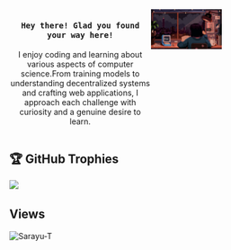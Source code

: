 <div style="display:flex; flex-direction:row;">
  <div style="flex:1;">
    <h4 align="center"><samp>Hey there! Glad you found your way here!</samp></h4>
    <p align="center">
       I enjoy coding and learning about various aspects of computer science.From training models to understanding decentralized systems and crafting web applications, I approach each challenge with curiosity and a genuine desire to learn. 
    </p>
  </div>
  <div style="flex:1;">
    <img width="50%" src="https://github.com/Sarayu-T/Sarayu-T/blob/main/coder.svg" />
  </div>
</div>

## 🏆 GitHub Trophies
![](https://github-profile-trophy.vercel.app/?username=Sarayu-T&theme=nord&no-frame=false&no-bg=true&margin-w=4)

## Views
<p align="left"> <img src="https://komarev.com/ghpvc/?username=Sarayu-T&label=Profile%20views&color=0e75b6&style=flat" alt="Sarayu-T" /> </p>

<!--
**ari-hacks/ari-hacks** is a ✨ _special_ ✨ repository because its `README.md` (this file) appears on your GitHub profile.

Here are some ideas to get you started:

- 🔭 I’m currently working on ...
- 🌱 I’m currently learning ...
- 👯 I’m looking to collaborate on ...
- 🤔 I’m looking for help with ...
- 💬 Ask me about ...
- 📫 How to reach me: ...
- 😄 Pronouns: ...
- ⚡ Fun fact: ...
-->
